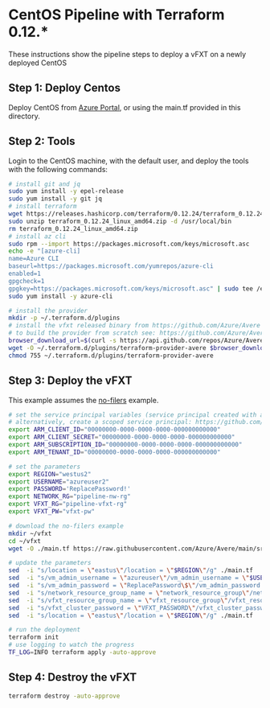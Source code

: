 # CentOS Pipeline with Terraform 0.12.*

These instructions show the pipeline steps to deploy a vFXT on a newly deployed CentOS

## Step 1: Deploy Centos

Deploy CentOS from [Azure Portal](https://portal.azure.com/), or using the main.tf provided in this directory.

## Step 2: Tools

Login to the CentOS machine, with the default user, and deploy the tools with the following commands:

```bash
# install git and jq
sudo yum install -y epel-release
sudo yum install -y git jq
# install terraform
wget https://releases.hashicorp.com/terraform/0.12.24/terraform_0.12.24_linux_amd64.zip
sudo unzip terraform_0.12.24_linux_amd64.zip -d /usr/local/bin
rm terraform_0.12.24_linux_amd64.zip
# install az cli
sudo rpm --import https://packages.microsoft.com/keys/microsoft.asc
echo -e "[azure-cli]
name=Azure CLI
baseurl=https://packages.microsoft.com/yumrepos/azure-cli
enabled=1
gpgcheck=1
gpgkey=https://packages.microsoft.com/keys/microsoft.asc" | sudo tee /etc/yum.repos.d/azure-cli.repo
sudo yum install -y azure-cli

# install the provider
mkdir -p ~/.terraform.d/plugins
# install the vfxt released binary from https://github.com/Azure/Avere
# to build the provider from scratch see: https://github.com/Azure/Avere/tree/main/src/terraform/providers/terraform-provider-avere#build-the-terraform-provider-binary-on-linux
browser_download_url=$(curl -s https://api.github.com/repos/Azure/Avere/releases/latest | jq -r .assets[0].browser_download_url)
wget -O ~/.terraform.d/plugins/terraform-provider-avere $browser_download_url
chmod 755 ~/.terraform.d/plugins/terraform-provider-avere
```

## Step 3: Deploy the vFXT

This example assumes the [no-filers](../../no-filers) example.

```bash
# set the service principal variables (service principal created with az ad sp create-for-rbac --name ServicePrincipalName --role Owner)
# alternatively, create a scoped service principal: https://github.com/Azure/Avere/blob/main/src/terraform/examples/vfxt/pipeline/createscopedsp.md
export ARM_CLIENT_ID="00000000-0000-0000-0000-000000000000"
export ARM_CLIENT_SECRET="00000000-0000-0000-0000-000000000000"
export ARM_SUBSCRIPTION_ID="00000000-0000-0000-0000-000000000000"
export ARM_TENANT_ID="00000000-0000-0000-0000-000000000000"

# set the parameters
export REGION="westus2"
export USERNAME="azureuser2"
export PASSWORD='ReplacePassword!'
export NETWORK_RG="pipeline-nw-rg"
export VFXT_RG="pipeline-vfxt-rg"
export VFXT_PW="vfxt-pw"

# download the no-filers example
mkdir ~/vfxt
cd ~/vfxt
wget -O ./main.tf https://raw.githubusercontent.com/Azure/Avere/main/src/terraform/examples/vfxt/no-filers/main.tf

# update the parameters
sed  -i "s/location = \"eastus\"/location = \"$REGION\"/g" ./main.tf
sed  -i "s/vm_admin_username = \"azureuser\"/vm_admin_username = \"$USERNAME\"/g" ./main.tf
sed  -i "s/vm_admin_password = \"ReplacePassword\$\"/vm_admin_password = \"$PASSWORD\"/g" ./main.tf
sed  -i "s/network_resource_group_name = \"network_resource_group\"/network_resource_group_name = \"$NETWORK_RG\"/g" ./main.tf
sed  -i "s/vfxt_resource_group_name = \"vfxt_resource_group\"/vfxt_resource_group_name = \"$VFXT_RG\"/g" ./main.tf
sed  -i "s/vfxt_cluster_password = \"VFXT_PASSWORD\"/vfxt_cluster_password = \"$VFXT_PW\"/g" ./main.tf
sed  -i "s/location = \"eastus\"/location = \"$REGION\"/g" ./main.tf

# run the deployment
terraform init
# use logging to watch the progress
TF_LOG=INFO terraform apply -auto-approve
```

## Step 4: Destroy the vFXT

```bash
terraform destroy -auto-approve
```